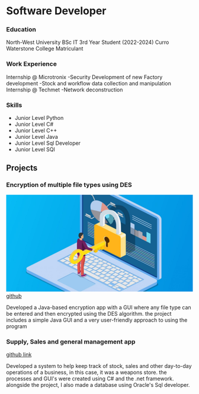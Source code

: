 # Software Developer

### Education
North-West University BSc IT 3rd Year Student (2022-2024)
Curro Waterstone College Matriculant

### Work Experience
Internship @ Microtronix
-Security Development of new Factory development
-Stock and workflow data collection and manipulation
Internship @ Techmet 
-Network deconstruction 

### Skills
- Junior Level Python
- Junior Level C#
- Junior Level C++
- Junior Level Java
- Junior Level Sql Developer
- Junior Level SQl

## Projects
### Encryption of multiple file types using DES
![encryption image](/assets/images/encImage.jpg)
[github](https://github.com/ConnorLangley/CMPG-215-proj)

Developed a Java-based encryption app with a GUI where any file type can be entered and then encrypted using the DES algorithm. the project includes a simple Java GUI and a very user-friendly approach to using the program

### Supply, Sales and general management app
[github link](https://github.com/ConnorLangley/Weapon-Store)

Developed a system to help keep track of stock, sales and other day-to-day operations of a business, in this case, it was a weapons store. the processes and GUI's were created using C# and the .net framework. alongside the project, I also made a database using Oracle's Sql developer.


